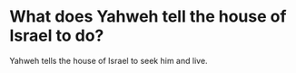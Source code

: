 # What does Yahweh tell the house of Israel to do?

Yahweh tells the house of Israel to seek him and live.

